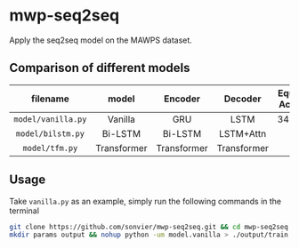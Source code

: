# mwp-seq2seq

Apply the seq2seq model on the MAWPS dataset.

## Comparison of different models



<div align="center">

|filename|model | Encoder|Decoder|Equ. Acc|
|:-:|:-:|:-:|:-:|:-:|
|`model/vanilla.py`|Vanilla|GRU|LSTM|34.3|
|`model/bilstm.py`|Bi-LSTM|Bi-LSTM|LSTM+Attn|  |
|`model/tfm.py`|Transformer|Transformer|Transformer|  |

</div>




## Usage

Take `vanilla.py` as an example, simply run the following commands in the terminal

```bash
git clone https://github.com/sonvier/mwp-seq2seq.git && cd mwp-seq2seq
mkdir params output && nohup python -um model.vanilla > ./output/train.log 2>&1 &
```